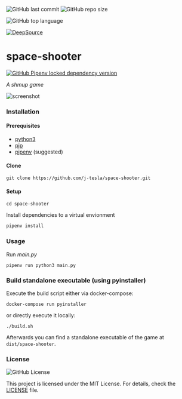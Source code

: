 ![GitHub last commit](https://img.shields.io/github/last-commit/j-tesla/space-shooter)
![GitHub repo size](https://img.shields.io/github/repo-size/j-tesla/space-shooter)

![GitHub top language](https://img.shields.io/github/languages/top/j-tesla/space-shooter?color=yellow-green)

[![DeepSource](https://deepsource.io/gh/j-tesla/space-shooter.svg/?label=active+issues&show_trend=true)](https://deepsource.io/gh/j-tesla/space-shooter/?ref=repository-badge)

# space-shooter

[![GitHub Pipenv locked dependency version](https://img.shields.io/github/pipenv/locked/dependency-version/j-tesla/space-shooter/pygame?color=yellow)](https://github.com/pygame/pygame)

*A *shmup* game*

<img src="space-shooter.png" alt="screenshot"></img>

### Installation

#### Prerequisites

- [python3](https://www.python.org/downloads/) 
- [pip](https://pip.pypa.io/en/stable/installing/)
- [pipenv](https://pipenv-fork.readthedocs.io/en/latest/install.html#installing-pipenv)
  (suggested)

#### Clone

```shell script
git clone https://github.com/j-tesla/space-shooter.git
```

#### Setup

```shell script
cd space-shooter
```

Install dependencies to a virtual envionment

```sh
pipenv install
```

### Usage

Run _main.py_

```shell script
pipenv run python3 main.py
```

### Build standalone executable (using pyinstaller)

Execute the build script either via docker-compose:

```shell script
docker-compose run pyinstaller
```

or directly execute it locally:

```shell script
./build.sh
```

Afterwards you can find a standalone executable of the game at
`dist/space-shooter`.

### License

![GitHub License](https://img.shields.io/github/license/j-tesla/space-shooter)

This project is licensed under the MIT License. For details, check the
[LICENSE](LICENSE) file.
